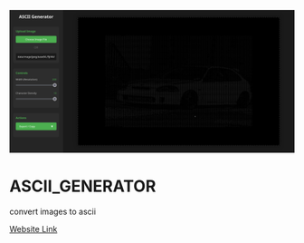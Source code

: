 ![demo](docs/screen.png)


# ASCII_GENERATOR
convert images to ascii

<a href="zaqks.github.io/ASCII_GENERATOR">Website Link</a>

